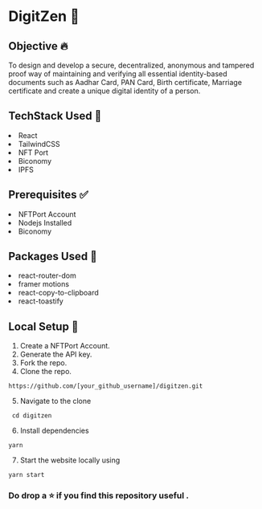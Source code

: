 # DigitZen 🧐
## Objective :fire:
To design and develop a secure, decentralized, anonymous and tampered proof way of maintaining and verifying all essential identity-based documents such as Aadhar Card, PAN Card, Birth certificate, Marriage certificate and create a unique digital identity of a person.

## TechStack Used 🎯
<li>React</li>
<li>TailwindCSS</li>
<li>NFT Port</li><li>Biconomy</li>
<li>IPFS</li>

## Prerequisites ✅
<li>NFTPort Account</li>
<li>Nodejs Installed</li>
<li>Biconomy</li>

## Packages Used :open_file_folder:
<li>react-router-dom</li>
<li>framer motions</li>
<li>react-copy-to-clipboard</li>
<li>react-toastify</li>

## Local Setup 🚧
1. Create a NFTPort Account.
2. Generate the API key.
3. Fork the repo.
4. Clone the repo.
```
https://github.com/[your_github_username]/digitzen.git
```
5. Navigate to the clone
```
 cd digitzen
 ```
6. Install dependencies
 ```
 yarn
 ```
7. Start the website locally using
 ```
 yarn start
 ```
 
 ### Do drop a :star: if you find this repository useful . 
